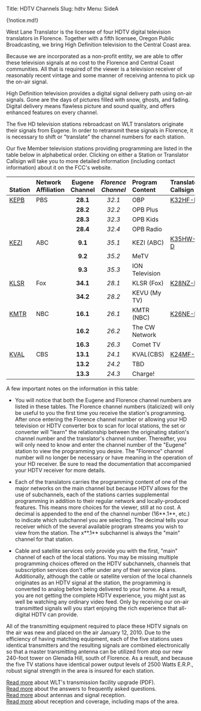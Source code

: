 Title: HDTV Channels
Slug: hdtv
Menu: SideA

{!notice.md!}

West Lane Translator is the licensee of four HDTV digital television
translators in Florence. Together with a fifth licensee, Oregon Public
Broadcasting, we bring High Definition television to the Central Coast
area.

Because we are incorporated as a non-profit entity, we are able to offer
these television signals at no cost to the Florence and Central Coast
communities. All that is required of the viewer is a television receiver
of reasonably recent vintage and some manner of receiving antenna to
pick up the on-air signal.

High Definition television
provides a digital signal delivery path using on-air signals. Gone are
the days of pictures filled with snow, ghosts, and fading. Digital
delivery means flawless picture and sound quality, and offers enhanced
features on every channel.

The five HD television stations rebroadcast on WLT translators
originate their signals from Eugene. In order to retransmit these
signals in Florence, it is necessary to shift or "translate" the
channel numbers for each station.

Our five Member television stations providing programming are listed
in the table below in alphabetical order.  Clicking on either a
Station or Translator Callsign will take you to more detailed
information (including contact information) about it on the FCC's
website.

| <br>Station                                            | Network<br>Affiliation | **Eugene<br>Channel** | *Florence<br>Channel* | Program<br>Content | Translator<br>Callsign                                                                                       |
| :---                                                   | :---                   | :--:                  | :--:                  | :---               | :---                                                                                                         |
| [KEPB](https://publicfiles.fcc.gov/tv-profile/KEPB-TV) | PBS                    | **28.1**              | *32.1*                | OBP                | [K32HF-D](https://enterpriseefiling.fcc.gov/dataentry/public/tv/publicFacilityDetails.html?facilityId=50580) |
|                                                        |                        | **28.2**              | *32.2*                | OPB Plus           |                                                                                                              |
|                                                        |                        | **28.3**              | *32.3*                | OPB Kids           |                                                                                                              |
|                                                        |                        | **28.4**              | *32.4*                | OPB Radio          |                                                                                                              |
| [KEZI](https://publicfiles.fcc.gov/tv-profile/KEZI)    | ABC                    | **9.1**               | *35.1*                | KEZI (ABC)         | [K35HW-D](https://enterpriseefiling.fcc.gov/dataentry/public/tv/publicFacilityDetails.html?facilityId=71618) |
|                                                        |                        | **9.2**               | *35.2*                | MeTV               |                                                                                                              |
|                                                        |                        | **9.3**               | *35.3*                | ION Television     |                                                                                                              |
| [KLSR](https://publicfiles.fcc.gov/tv-profile/KLSR-TV) | Fox                    | **34.1**              | *28.1*                | KLSR (Fox)         | [K28NZ-D](https://enterpriseefiling.fcc.gov/dataentry/public/tv/publicFacilityDetails.html?facilityId=71617) |
|                                                        |                        | **34.2**              | *28.2*                | KEVU (My TV)       |                                                                                                              |
| [KMTR](https://publicfiles.fcc.gov/tv-profile/KMTR)    | NBC                    | **16.1**              | *26.1*                | KMTR (NBC)         | [K26NE-D](https://enterpriseefiling.fcc.gov/dataentry/public/tv/publicFacilityDetails.html?facilityId=71616) |
|                                                        |                        | **16.2**              | *26.2*                | The CW Network     |                                                                                                              |
|                                                        |                        | **16.3**              | *26.3*                | Comet TV           |                                                                                                              |
| [KVAL](https://publicfiles.fcc.gov/tv-profile/KVAL-TV) | CBS                    | **13.1**              | *24.1*                | KVAL(CBS)          | [K24MF-D](https://enterpriseefiling.fcc.gov/dataentry/public/tv/publicFacilityDetails.html?facilityId=71619) |
|                                                        |                        | **13.2**              | *24.2*                | TBD                |                                                                                                              |
|                                                        |                        | **13.3**              | *24.3*                | Charge!            |                                                                                                              |

A few important notes on the information in this table:

* You will notice that both the Eugene and Florence channel numbers
 are listed in these tables. The Florence channel numbers (italicized)
 will only be useful to
 you the first time you receive the station's programming. After
 once entering the Florence channel number or allowing your HD
 television or HDTV converter box to scan for local stations, the
 set or converter will "learn" the relationship between the
 originating station's channel number and the translator's channel
 number. Thereafter, you will only need to know and enter the
 channel number of the "Eugene" station to view the programming you
 desire. The "Florence" channel number will no longer be necessary
 or have meaning in the operation of your HD receiver. Be sure to
 read the documentation that accompanied your HDTV receiver for more
 details.

* Each of the translators carries the programming content of one of
  the major networks on the main channel but because HDTV allows for
  the use of subchannels, each of the stations carries supplemental
  programming in addition to their regular network and
  locally-produced features. This means more choices for the viewer,
  still at no cost.  A decimal is appended to the end of the channel
  number (16**.1**, etc.) to indicate which subchannel you are
  selecting. The decimal tells your receiver which of the several
  available program streams you wish to view from the station. The
  x**.1** subchannel is always the "main" channel for that station.

* Cable and satellite services only provide you with the first, "main"
  channel of each of the local stations. You may be missing multiple
  programming choices offered on the HDTV subchannels, channels that
  subscription services don't offer under any of their service plans.
  Additionally, although the cable or satellite version of the local
  channels originates as an HDTV signal at the station, the
  programming is converted to analog before being delivered to your
  home. As a result, you are not getting the complete HDTV experience,
  you might just as well be watching any ordinary video feed. Only by
  receiving our on-air transmitted signals will you start enjoying the
  rich experience that all-digital HDTV can provide.

All of the transmitting equipment required to place these HDTV signals
on the air was new and placed on the air January 12, 2010. Due to
the efficiency of having matching equipment, each of the five stations
uses identical transmitters and the resulting signals are combined
electronically so that a master transmitting antenna can be utilized
from atop our new 240-foot tower on Glenada Hill, south of Florence. As
a result, and because the five TV stations have identical power output
levels of 2500 Watts E.R.P., robust signal strength in the area is
insured for each station.

[Read more]({static}/pdfs/Siuslaw_News_01-16-2010.pdf) about WLT's
transmission facility upgrade (PDF).  
[Read more]({filename}FAQ.md) about the answers to frequently asked
questions.  
[Read more]({filename}HDTV/Antennas.md) about antennas and signal
reception.  
[Read more]({filename}HDTV/Coverage.md) about reception and coverage,
including maps of the area.  
